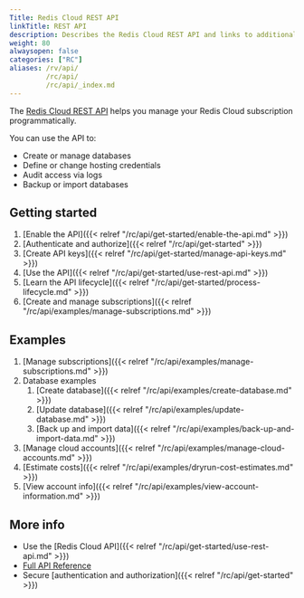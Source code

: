 ```yaml
---
Title: Redis Cloud REST API
linkTitle: REST API
description: Describes the Redis Cloud REST API and links to additional info
weight: 80
alwaysopen: false
categories: ["RC"]
aliases: /rv/api/
         /rc/api/
         /rc/api/_index.md
---
```


The [Redis Cloud REST API](https://api.redislabs.com/v1/swagger-ui.html) helps you manage your Redis Cloud subscription programmatically.

You can use the API to:
 
- Create or manage databases  
- Define or change hosting credentials    
- Audit access via logs  
- Backup or import databases  

## Getting started

1. [Enable the API]({{< relref  "/rc/api/get-started/enable-the-api.md" >}})
1. [Authenticate and authorize]({{< relref  "/rc/api/get-started" >}})
1. [Create API keys]({{< relref  "/rc/api/get-started/manage-api-keys.md" >}})
1. [Use the API]({{< relref  "/rc/api/get-started/use-rest-api.md" >}})
1. [Learn the API lifecycle]({{< relref  "/rc/api/get-started/process-lifecycle.md" >}})
1. [Create and manage subscriptions]({{< relref  "/rc/api/examples/manage-subscriptions.md" >}})

## Examples

1. [Manage subscriptions]({{< relref  "/rc/api/examples/manage-subscriptions.md" >}})
1. Database examples
    1. [Create database]({{< relref  "/rc/api/examples/create-database.md" >}})
    1. [Update database]({{< relref  "/rc/api/examples/update-database.md" >}})
    1. [Back up and import data]({{< relref  "/rc/api/examples/back-up-and-import-data.md" >}})
1. [Manage cloud accounts]({{< relref  "/rc/api/examples/manage-cloud-accounts.md" >}})
1. [Estimate costs]({{< relref  "/rc/api/examples/dryrun-cost-estimates.md" >}})
1. [View account info]({{< relref  "/rc/api/examples/view-account-information.md" >}})
    
## More info

- Use the [Redis Cloud API]({{< relref  "/rc/api/get-started/use-rest-api.md" >}})
- [Full API Reference](https://api.redislabs.com/v1/swagger-ui.html)
- Secure [authentication and authorization]({{< relref  "/rc/api/get-started" >}})
